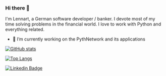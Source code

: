 ### Hi there 👋

I'm Lennart, a German software developer / banker. 
I devote most of my time solving problems in the financial world. 
I love to work with Python and everything related. <br />

- 🌱 I’m currently working on the PythNetwork and its 
applications <br />

[![GitHub stats](https://github-readme-stats.vercel.app/api?username=stackburner)](https://github.com/stackburner/github-readme-stats) <br />

[![Top Langs](https://github-readme-stats.vercel.app/api/top-langs/?username=stackburner)](https://github.com/stackburner/github-readme-stats) <br />

[![Linkedin Badge](https://img.shields.io/badge/-LinkedIn-blue?style=flat-square&logo=Linkedin&logoColor=white&link=https://www.linkedin.com/in/lennartberning/)](https://www.linkedin.com/in/lennartberning/) <br />